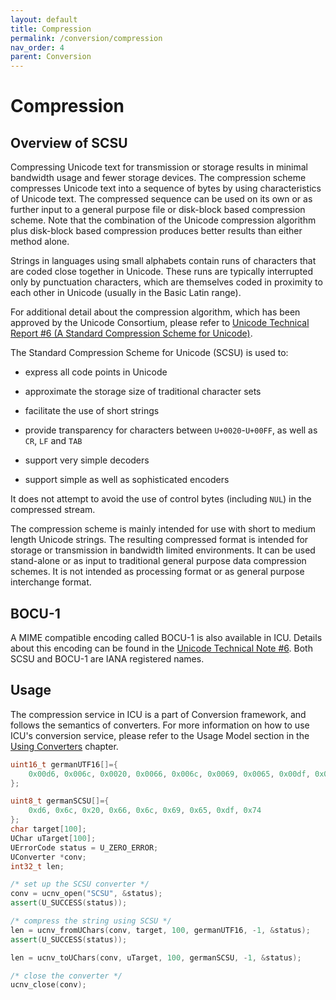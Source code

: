 ```yaml
---
layout: default
title: Compression
permalink: /conversion/compression
nav_order: 4
parent: Conversion
---
```

<!--
© 2020 and later: Unicode, Inc. and others.
License & terms of use: http://www.unicode.org/copyright.html
-->

# Compression

## Overview of SCSU

Compressing Unicode text for transmission or storage results in minimal
bandwidth usage and fewer storage devices. The compression scheme compresses
Unicode text into a sequence of bytes by using characteristics of Unicode text.
The compressed sequence can be used on its own or as further input to a general
purpose file or disk-block based compression scheme. Note that the combination
of the Unicode compression algorithm plus disk-block based compression produces
better results than either method alone.

Strings in languages using small alphabets contain runs of characters that are
coded close together in Unicode. These runs are typically interrupted only by
punctuation characters, which are themselves coded in proximity to each other in
Unicode (usually in the Basic Latin range).

For additional detail about the compression algorithm, which has been approved
by the Unicode Consortium, please refer to [Unicode Technical Report #6 (A
Standard Compression Scheme for
Unicode)](https://www.unicode.org/unicode/reports/tr6/).

The Standard Compression Scheme for Unicode (SCSU) is used to:

*   express all code points in Unicode

*   approximate the storage size of traditional character sets

*   facilitate the use of short strings

*   provide transparency for characters between `U+0020`-`U+00FF`, as well as `CR`, `LF`
    and `TAB`

*   support very simple decoders

*   support simple as well as sophisticated encoders

It does not attempt to avoid the use of control bytes (including `NUL`) in the
compressed stream.

The compression scheme is mainly intended for use with short to medium length
Unicode strings. The resulting compressed format is intended for storage or
transmission in bandwidth limited environments. It can be used stand-alone or as
input to traditional general purpose data compression schemes. It is not
intended as processing format or as general purpose interchange format.

## BOCU-1

A MIME compatible encoding called BOCU-1 is also available in ICU. Details about
this encoding can be found in the [Unicode Technical Note
#6](https://www.unicode.org/notes/tn6/). Both SCSU and BOCU-1 are IANA
registered names.

## Usage

The compression service in ICU is a part of Conversion framework, and follows
the semantics of converters. For more information on how to use ICU's conversion
service, please refer to the Usage Model section in the [Using
Converters](converters.md) chapter.

```c++
uint16_t germanUTF16[]={
    0x00d6, 0x006c, 0x0020, 0x0066, 0x006c, 0x0069, 0x0065, 0x00df, 0x0074
};

uint8_t germanSCSU[]={
    0xd6, 0x6c, 0x20, 0x66, 0x6c, 0x69, 0x65, 0xdf, 0x74
};
char target[100];
UChar uTarget[100];
UErrorCode status = U_ZERO_ERROR;
UConverter *conv;
int32_t len;

/* set up the SCSU converter */
conv = ucnv_open("SCSU", &status);
assert(U_SUCCESS(status));

/* compress the string using SCSU */
len = ucnv_fromUChars(conv, target, 100, germanUTF16, -1, &status);
assert(U_SUCCESS(status));

len = ucnv_toUChars(conv, uTarget, 100, germanSCSU, -1, &status);

/* close the converter */
ucnv_close(conv);
```
